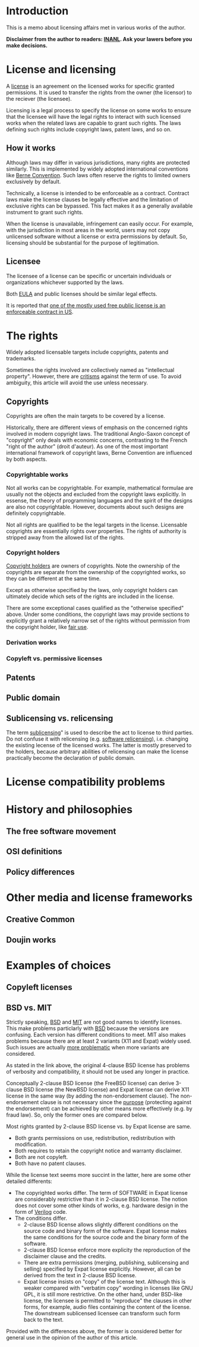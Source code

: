 ﻿# Introduction

This is a memo about licensing affairs met in various works of the author.

**Disclaimer from the author to readers: [INANL](https://en.wikipedia.org/wiki/IANAL). Ask your lawers before you make decisions.**

# License and licensing

A [license](https://en.wikipedia.org/wiki/License) is an agreement on the licensed works for specific granted permissions. It is used to transfer the rights from the owner (the licensor) to the reciever (the licensee).

Licensing is a legal process to specify the license on some works to ensure that the licensee will have the legal rights to interact with such licensed works when the related laws are capable to grant such rights. The laws defining such rights include copyright laws, patent laws, and so on.

## How it works

Although laws may differ in various jurisdictions, many rights are protected similarly. This is implemented by widely adopted international conventions like [Berne Convention](https://en.wikipedia.org/wiki/Berne_Convention). Such laws often reserve the rights to limited owners exclusively by default.

Technically, a license is intended to be enforceable as a contract. Contract laws make the license clauses be legally effective and the limitation of exclusive rights can be bypassed. This fact makes it as a generally available instrument to grant such rights.

When the license is unavailable, infringement can easily occur. For example, with the jurisdiction in most areas in the world, users may not copy unlicensed software without a license or extra permissions by default. So, licensing should be substantial for the purpose of legitimation.

## Licensee

The licensee of a license can be specific or uncertain individuals or organizations whichever supported by the laws.

Both [EULA](https://en.wikipedia.org/wiki/EULA) and public licenses should be similar legal effects.

It is reported that [one of the mostly used free public license is an enforceable contract in US](https://www.theregister.co.uk/2017/05/13/gnu_gpl_enforceable_contract/).

# The rights

Widely adopted licensable targets include copyrights, patents and trademarks.

Sometimes the rights involved are collectively named as "intellectual property". However, there are [critisms](https://en.wikipedia.org/wiki/Intellectual_property#Criticisms) against the term of use. To avoid ambiguity, this article will avoid the use unless necessary.

## Copyrights

Copyrights are often the main targets to be covered by a license.

Historically, there are different views of emphasis on the concerned rights involved in modern copyright laws. The traditional Anglo-Saxon concept of "copyright" only deals with economic concerns, contrasting to the French "right of the author" (droit d'auteur). As one of the most important international framework of copyright laws, Berne Convention are influenced by both aspects.

### Copyrightable works

Not all works can be copyrightable. For example, mathematical formulae are usually not the objects and excluded from the copyright laws explicitly. In essense, the theory of programming languages and the spirit of the designs are also not copyrightable. However, documents about such designs are definitely copyrightable.

Not all rights are qualified to be the legal targets in the license. Licensable copyrights are essentially rights over properties. The rights of authority is stripped away from the allowed list of the rights.

### Copyright holders

[Copyright holders](https://www.csusa.org/page/Definitions#copyrightholder) are owners of copyrights. Note the ownership of the copyrights are separate from the ownership of the copyrighted works, so they can be different at the same time.

Except as otherwise specified by the laws, only copyright holders can ultimately decide which sets of the rights are included in the license.

There are some exceptional cases qualified as the "otherwise specified" above. Under some conditions, the copyright laws may provide sections to explicitly grant a relatively narrow set of the rights without permission from the copyright holder, like [fair use](https://en.wikipedia.org/wiki/Fair_use).

### Derivation works

### Copyleft vs. permissive licenses

## Patents

## Public domain

## Sublicensing vs. relicensing

The term [sublicensing](https://en.wiktionary.org/wiki/sublicense)" is used to describe the act to license to third parties. Do not confuse it with relicensing (e.g. [software relicensing](https://en.wikipedia.org/wiki/Software_relicensing)), i.e. changing the existing lecense of the licensed works. The latter is mostly preserved to the holders, because arbitrary abilities of relicensing can make the license practically become the declaration of public domain.

# License compatibility problems

# History and philosophies

## The free software movement

## OSI definitions

## Policy differences

# Other media and license frameworks

## Creative Common

## Doujin works

# Examples of choices

## Copyleft licenses

## BSD vs. MIT

Strictly speaking, [BSD](https://en.wikipedia.org/wiki/BSD_licenses) and [MIT](https://en.wikipedia.org/wiki/MIT_License) are not good names to identify licenses. This make problems particlarly with [BSD](https://www.gnu.org/philosophy/bsd.html) because the versions are confusing. Each version has different conditions to meet. MIT also makes problems because there are at least 2 variants (X11 and Expat) widely used. Such issues are actually [more problematic](https://github.com/licensee/licensee/issues/98) when more variants are considered.

As stated in the link above, the original 4-clause BSD license has problems of verbosity and compatibility, it should not be used any longer in practice.

Conceptually 2-clause BSD license (the FreeBSD license) can derive 3-clause BSD license (the NewBSD license) and Expat license can derive X11 license in the same way (by adding the non-endorsement clause). The non-endorsement clause is not necessary since the [purpose](https://softwareengineering.stackexchange.com/questions/41128/what-is-the-purpose-of-the-non-endorsement-clause-in-the-new-bsd-license) (protecting against the endorsement) can be achieved by other means more effectively (e.g. by fraud law). So, only the former ones are compared below.

Most rights granted by 2-clause BSD license vs. by Expat license are same.

* Both grants permissions on use, redistribution, redistribution with modification.
* Both requires to retain the copyright notice and warranty disclaimer.
* Both are not copyleft.
* Both have no patent clauses.

While the license text seems more succint in the latter, here are some other detailed differents:

* The copyrighted works differ. The term of SOFTWARE in Expat license are considerably restrictive than it in 2-clause BSD license. The notion does not cover some other kinds of works, e.g. hardware design in the form of [Verilog](https://en.wikipedia.org/wiki/Verilog) code.
* The conditions differ.
	* 2-clause BSD license allows slightly different conditions on the source code and binary form of the software. Expat license makes the same conditions for the source code and the binary form of the software.
	* 2-clause BSD license enforce more explicity the reproduction of the disclaimer clause and the credits.
	* There are extra permissions (merging, publishing, sublicensing and selling) specified by Expat license explicitly. However, all can be derived from the text in 2-clause BSD license.
	* Expat license insists on "copy" of the license text. Although this is weaker compared with "verbatim copy" wording in licenses like GNU GPL, it is still more restrictive. On the other hand, under BSD-like license, the licensee is permitted to "reproduce" the clauses in other forms, for example, audio files containing the content of the license. The downstream sublicensed licensee can transform such form back to the text.

Provided with the differences above, the former is considered better for general use in the opinion of the author of this article.

